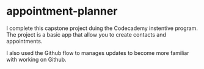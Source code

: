 # appointment-planner
I complete this capstone project duing the Codecademy instentive program.
The project is a basic app that allow you to create contacts and appointments.

I also used the Github flow to manages updates to become more familiar with working on Github.
